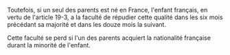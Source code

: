   
Toutefois, si un seul des parents est né en France, l'enfant français, en vertu de l'article 19-3, a la faculté de répudier cette qualité dans les six mois précédant sa majorité et dans les douze mois la suivant.   

  
Cette faculté se perd si l'un des parents acquiert la nationalité française durant la minorité de l'enfant.  
